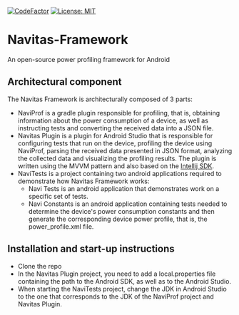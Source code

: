 [![CodeFactor](https://www.codefactor.io/repository/github/stanislav-sartasov/navitas-framework/badge)](https://www.codefactor.io/repository/github/stanislav-sartasov/navitas-framework)
[![License: MIT](https://img.shields.io/badge/License-MIT-yellow.svg)](https://opensource.org/licenses/MIT)
# Navitas-Framework
An open-source power profiling framework for Android

## Architectural component
The Navitas Framework is architecturally composed of 3 parts:
* NaviProf is a gradle plugin responsible for profiling, that is, obtaining information about the power consumption of a device, as well as instructing tests and converting the received data into a JSON file.
* Navitas Plugin is a plugin for Android Studio that is responsible for configuring tests that run on the device, profiling the device using NaviProf, parsing the received data presented in JSON format, analyzing the collected data and visualizing the profiling results. The plugin is written using the MVVM pattern and also based on the [Intellij SDK](https://plugins.jetbrains.com/docs/intellij/welcome.html).
* NaviTests is a project containing two android applications required to demonstrate how Navitas Framework works:
  * Navi Tests is an android application that demonstrates work on a specific set of tests.
  * Navi Constants is an android application containing tests needed to determine the device's power consumption constants and then generate the corresponding device power profile, that is, the power_profile.xml file.
 
 ## Installation and start-up instructions
 * Clone the repo
 * In the Navitas Plugin project, you need to add a local.properties file containing the path to the Android SDK, as well as to the Android Studio.
 * When starting the NaviTests project, change the JDK in Android Studio to the one that corresponds to the JDK of the NaviProf project and Navitas Plugin.
 
